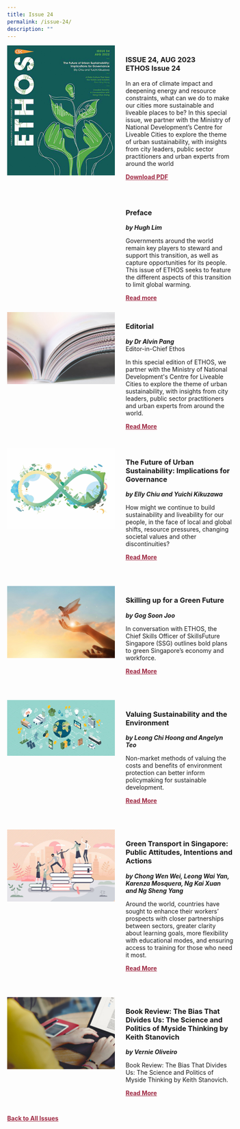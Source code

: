 ```yaml
---
title: Issue 24
permalink: /issue-24/
description: ""
---
```

<style>

.back a
{
	color: #9f2943;
	font-weight: bold;
	}
	


.text
{
	width: 50%;
}	
	
.img1 img
{
margin-top:25px;	
}	
	
.img img
{
margin-top:15px;	
}		
	
.button1 a
{
	color: #9f2943;
	font-weight:bold;
}
	

.grid-container {
	display: grid;
	grid-template-columns: 50% 50%;
	grid-column-gap: 5%;
	margin-bottom: 5%;
	}	
	
@media only screen and (max-width: 600px) {
	.grid-container {
		display: block;
	}
}	
</style>
<div class="grid-container">
        <div><img src="/images/Ethos_Thumbnails_Cover/ethosissue24.jpg"></div>
        <div><h3><span class="cat">ISSUE 24, AUG 2023</span>
            <br>ETHOS Issue 24</h3>	
            <p>In an era of climate impact and deepening energy and resource constraints, what can we do to make our cities more sustainable and liveable places to be? In this special issue, we partner with the Ministry of National Development’s Centre for Liveable Cities to explore the theme of urban sustainability, with insights from city leaders, public sector practitioners and urban experts from around the world</p>
            
            
   <div class="button1"><a target="_blank" href="https://go.gov.sg/ethos-issue-24">Download PDF</a></div>
	</div>
   </div>
    
   <br>
 
<div class="grid-container">
	<div><img src=""></div>
	<div>
		<h3>Preface</h3>
		<b><i>by Hugh Lim</i></b>
		<p>Governments around the world remain key players to steward and support this transition, as well as capture opportunities for its people. This issue of ETHOS seeks to feature the different aspects of this transition to limit global warming.</p>
	
<div class="button1"><a target="_blank" href="">Read more</a></div>
</div>
</div> 

	
<div class="grid-container">
        <div><img src="/images/Landing_Banner_Images/tile_editorial.jpg">
	</div>
        <div><h3>Editorial </h3>
            <b><i>by Dr Alvin Pang</i></b>
            <figcaption>
            Editor-in-Chief Ethos
            </figcaption>
                
  <p>In this special edition of ETHOS, we partner with the Ministry of National Development's Centre for Liveable Cities to explore the theme of urban sustainability, with insights from city leaders, public sector practitioners and urban experts from around the world.</p>	
            
<div class="button1"><a href="">Read More</a></div> <br></div>
    </div>




<div class="grid-container">
        <div><img src="/images/Ethos_Images/Ethos_Issue_24/Future_Of_Urban_Sustainability_Banner_Teaser.jpg"></div>
  <div>
	<h3>The Future of Urban Sustainability: Implications for Governance</h3>
            <b><i>by Elly Chiu and Yuichi Kikuzawa</i></b>
            
<p>How might we continue to build sustainability and liveability for our people, in the face of local and global shifts, resource pressures, changing societal values and other discontinuities?
</p>	
            
<div class="button1"><a href="/digital-issue-10/prioritisation/">Read More</a></div><br></div>
    </div>
<br>
<div class="grid-container">
      <div><img src="/images/Cropped_images/Ethos_Digital_10/Digital10-02.jpg"></div>
        <div><h3>Skilling up for a Green Future</h3>
            <b><i>by Gog Soon Joo</i></b>
<p>In conversation with ETHOS, the Chief Skills Officer of SkillsFuture Singapore (SSG) outlines bold plans to green Singapore’s economy and workforce.</p>	
            
<div class="button1"><a href="">Read More</a></div><br></div>
    </div>
    
<br>    
<div class="grid-container">
        <div><img src="/images/Ethos_Images/Ethos_Issue_24/Valuing_Sustainability_And_Env_Banner_Teaser.jpg"></div>

<div><h3>Valuing Sustainability and the Environment</h3>
            <b><i>by Leong Chi Hoong and Angelyn Teo</i></b>
            
<p>Non-market methods of valuing the costs and benefits of environment protection can better inform policymaking for sustainable development.</p>	
            
<div class="button1"><a href="">Read More</a></div><br></div>
    </div>
    
<br>    
<div class="grid-container">
        <div><img src="/images/Cropped_images/Ethos_Digital_10/Digital10-04.jpg"></div>
        <div><h3>Green Transport in Singapore: Public Attitudes, Intentions and Actions</h3>
            <b><i>by Chong Wen Wei, Leong Wai Yan, Karenza Mosquera,
Ng Kai Xuan and Ng Sheng Yang
</i></b>
            
<p>	
            Around the world, countries have sought to enhance their workers’ prospects with closer partnerships between sectors, greater clarity about learning goals, more flexibility with educational modes, and ensuring access to training for those who need it most.
            </p>	
            
<div class="button1"><a href="/digital-issue-10/lifelong-learning-through-a-global-lens/">Read More</a></div><br></div>
    </div>
<br>
<div class="grid-container">
        <div><img src="/images/Cropped_images/Ethos_Digital_10/review.jpg"></div>
        <div><h3>Book Review: The Bias That Divides Us: The Science and Politics of Myside Thinking by Keith Stanovich</h3>
            <b><i>by Vernie Oliveiro</i></b>
            
<p>	
            Book Review: The Bias That Divides Us: The Science and Politics of Myside Thinking by Keith Stanovich.</p>	
            
<div class="button1"><a href="/digital-issue-10/why-people-see-the-same-facts-and-come-to-different-conclusions/">Read More</a></div><br></div>
    </div>

<div class="back">
<a href="/all-issues/">Back to All Issues</a>
</div>